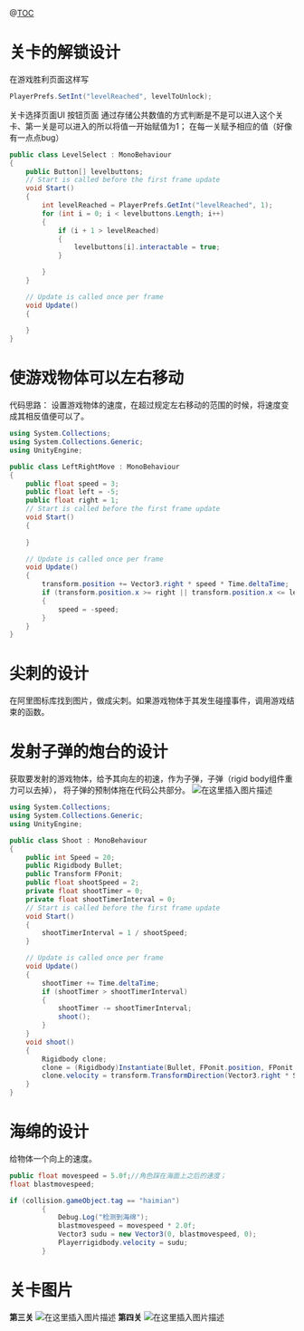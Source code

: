 @[TOC](Unity学习——跑酷游戏第三到四天)
# 关卡的解锁设计
在游戏胜利页面这样写
```csharp
PlayerPrefs.SetInt("levelReached", levelToUnlock);
```
关卡选择页面UI  按钮页面
通过存储公共数值的方式判断是不是可以进入这个关卡、第一关是可以进入的所以将值一开始赋值为1；
在每一关赋予相应的值（好像有一点点bug）
```csharp
public class LevelSelect : MonoBehaviour
{
    public Button[] levelbuttons;
    // Start is called before the first frame update
    void Start()
    {
        int levelReached = PlayerPrefs.GetInt("levelReached", 1);
        for (int i = 0; i < levelbuttons.Length; i++)
        {
            if (i + 1 > levelReached)
            {
                levelbuttons[i].interactable = true;
            }

        }
    }

    // Update is called once per frame
    void Update()
    {
        
    }
}
```

# 使游戏物体可以左右移动
代码思路：
设置游戏物体的速度，在超过规定左右移动的范围的时候，将速度变成其相反值便可以了。

```csharp
using System.Collections;
using System.Collections.Generic;
using UnityEngine;

public class LeftRightMove : MonoBehaviour
{
    public float speed = 3;
    public float left = -5;
    public float right = 1;
    // Start is called before the first frame update
    void Start()
    {
        
    }

    // Update is called once per frame
    void Update()
    {
        transform.position += Vector3.right * speed * Time.deltaTime;
        if (transform.position.x >= right || transform.position.x <= left)
        {
            speed = -speed;
        }
    }
}

```

# 尖刺的设计
在阿里图标库找到图片，做成尖刺。如果游戏物体于其发生碰撞事件，调用游戏结束的函数。
# 发射子弹的炮台的设计
获取要发射的游戏物体，给予其向左的初速，作为子弹，子弹（rigid body组件重力可以去掉），
将子弹的预制体拖在代码公共部分。
![在这里插入图片描述](https://img-blog.csdnimg.cn/20200715212935887.png)

```csharp
using System.Collections;
using System.Collections.Generic;
using UnityEngine;

public class Shoot : MonoBehaviour
{
    public int Speed = 20;
    public Rigidbody Bullet;
    public Transform FPonit;
    public float shootSpeed = 2;
    private float shootTimer = 0;
    private float shootTimerInterval = 0;
    // Start is called before the first frame update
    void Start()
    {
        shootTimerInterval = 1 / shootSpeed;
    }

    // Update is called once per frame
    void Update()
    {
        shootTimer += Time.deltaTime;
        if (shootTimer > shootTimerInterval)
        {
            shootTimer -= shootTimerInterval;
            shoot();
        }
    }
    void shoot()
    {
        Rigidbody clone;
        clone = (Rigidbody)Instantiate(Bullet, FPonit.position, FPonit.rotation);
        clone.velocity = transform.TransformDirection(Vector3.right * Speed);
    }
}

```
# 海绵的设计
给物体一个向上的速度。

```csharp
public float movespeed = 5.0f;//角色踩在海面上之后的速度；
float blastmovespeed;
```

```csharp
if (collision.gameObject.tag == "haimian")
        {
            Debug.Log("检测到海绵");
            blastmovespeed = movespeed * 2.0f;
            Vector3 sudu = new Vector3(0, blastmovespeed, 0);
            Playerrigidbody.velocity = sudu;
        }
```

# 关卡图片
**第三关**
![在这里插入图片描述](https://img-blog.csdnimg.cn/20200715213132133.png?x-oss-process=image/watermark,type_ZmFuZ3poZW5naGVpdGk,shadow_10,text_aHR0cHM6Ly9ibG9nLmNzZG4ubmV0L2NhaXhpYW9iYWlkZXll,size_16,color_FFFFFF,t_70)
**第四关**
![在这里插入图片描述](https://img-blog.csdnimg.cn/20200715213145284.png?x-oss-process=image/watermark,type_ZmFuZ3poZW5naGVpdGk,shadow_10,text_aHR0cHM6Ly9ibG9nLmNzZG4ubmV0L2NhaXhpYW9iYWlkZXll,size_16,color_FFFFFF,t_70)